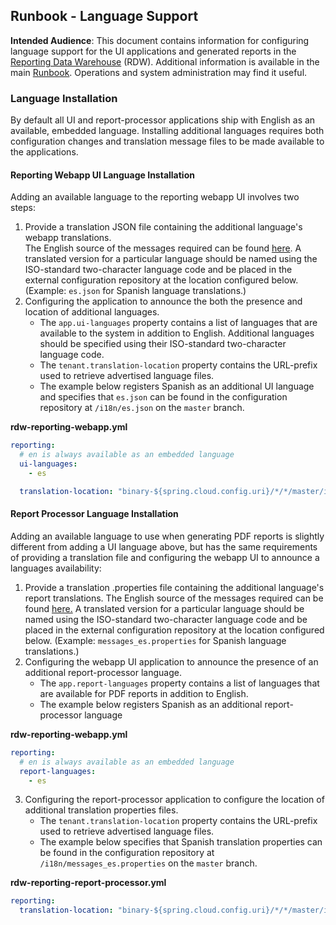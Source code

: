## Runbook - Language Support

**Intended Audience**: This document contains information for configuring language support for the UI applications and generated reports in the [Reporting Data Warehouse](../README.md) (RDW). Additional information is available in the main [Runbook](Runbook.md). Operations and system administration may find it useful.

### Language Installation
By default all UI and report-processor applications ship with English as an available, embedded language. Installing additional languages requires both configuration changes and translation message files to be made available to the applications.

#### Reporting Webapp UI Language Installation
Adding an available language to the reporting webapp UI involves two steps:
1. Provide a translation JSON file containing the additional language's webapp translations.  
The English source of the messages required can be found [here](https://github.com/SmarterApp/RDW_Reporting/blob/develop/webapp/src/main/webapp/src/assets/i18n/en.json).
A translated version for a particular language should be named using the ISO-standard two-character language code and be placed in the external configuration repository at the location configured below.
(Example: `es.json` for Spanish language translations.)
2. Configuring the application to announce the both the presence and location of additional languages.
    * The `app.ui-languages` property contains a list of languages that are available to the system in addition to English.
    Additional languages should be specified using their ISO-standard two-character language code.
    * The `tenant.translation-location` property contains the URL-prefix used to retrieve advertised language files.
    * The example below registers Spanish as an additional UI language and specifies that `es.json` can be found in the
    configuration repository at `/i18n/es.json` on the `master` branch.
    
**rdw-reporting-webapp.yml**
```yaml
reporting:
  # en is always available as an embedded language
  ui-languages:
    - es

  translation-location: "binary-${spring.cloud.config.uri}/*/*/master/i18n/"
```

#### Report Processor Language Installation
Adding an available language to use when generating PDF reports is slightly different from adding a UI language above, but has the same requirements of providing a translation file and configuring the webapp UI to announce a languages availability:
1. Provide a translation .properties file containing the additional language's report translations.
   The English source of the messages required can be found [here.](https://github.com/SmarterApp/RDW_Reporting/blob/develop/common/src/main/resources/messages.properties)
   A translated version for a particular language should be named using the ISO-standard two-character language code and be placed in the external configuration repository at the location configured below.
   (Example: `messages_es.properties` for Spanish language translations.)
2. Configuring the webapp UI application to announce the presence of an additional report-processor language.
    * The `app.report-languages` property contains a list of languages that are available for PDF reports in addition to English.
    * The example below registers Spanish as an additional report-processor language

**rdw-reporting-webapp.yml**
```yaml
reporting:
  # en is always available as an embedded language
  report-languages:
    - es
```
3. Configuring the report-processor application to configure the location of additional translation properties files.
    * The `tenant.translation-location` property contains the URL-prefix used to retrieve advertised language files.
    * The example below specifies that Spanish translation properties can be found in the configuration 
    repository at `/i18n/messages_es.properties` on the `master` branch.

**rdw-reporting-report-processor.yml**
```yaml
reporting:
  translation-location: "binary-${spring.cloud.config.uri}/*/*/master/i18n/"
```
